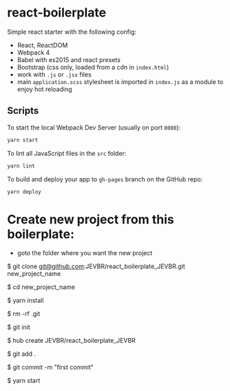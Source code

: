 # react-boilerplate

Simple react starter with the following config:

- React, ReactDOM
- Webpack 4
- Babel with es2015 and react presets
- Bootstrap (css only, loaded from a cdn in `index.html`)
- work with `.js` or `.jsx` files
- main `application.scss` stylesheet is imported in `index.js` as a module to enjoy hot reloading

## Scripts

To start the local Webpack Dev Server (usually on port `8080`):

```bash
yarn start
```

To lint all JavaScript files in the `src` folder:

```bash
yarn lint
```

To build and deploy your app to `gh-pages` branch on the GitHub repo:

```bash
yarn deploy
```
# Create new project from this boilerplate:

 - goto the folder where you want the new project
 
$ git clone git@github.com:JEVBR/react_boilerplate_JEVBR.git new_project_name

$ cd new_project_name

$ yarn install

$ rm -rf .git

$ git init

$ hub create JEVBR/react_boilerplate_JEVBR

$ git add .

$ git commit -m "first commit"

$ yarn start

